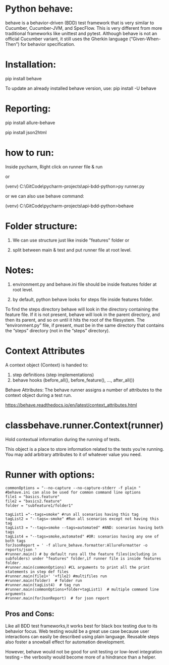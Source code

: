 # Python behave:

behave is a behavior-driven (BDD) test framework that is very similar to Cucumber, Cucumber-JVM, and SpecFlow. 
This is very different from more traditional frameworks like unittest and pytest.
Although behave is not an official Cucumber variant,
it still uses the Gherkin language (“Given-When-Then”) for behavior specification.

# Installation:
pip install behave

To update an already installed behave version, use:
pip install -U behave

# Reporting:

pip install allure-behave

pip install json2html

# how to run:

Inside pycharm, Right click on runner file & run

or 

(venv) C:\GitCode\pycharm-projects\api-bdd-python>py runner.py

or we can also use behave command:

(venv) C:\GitCode\pycharm-projects\api-bdd-python>behave

# Folder structure: 
1. We can use structure just like inside "features" folder or 

2. split between main & test and put runner file at root level.

# Notes:

1. environment.py and behave.ini file should be inside features folder at root level.

2. by default, python behave looks for steps file inside features folder.


To find the steps directory behave will look in the directory containing the feature file.
If it is not present, behave will look in the parent directory, and then its parent, 
and so on until it hits the root of the filesystem. The “environment.py” file, 
if present, must be in the same directory that contains the “steps” directory (not in the “steps” directory).

# Context Attributes
A context object (Context) is handed to:

1. step definitions (step implementations)
2. behave hooks (before_all(), before_feature(), …, after_all())

Behave Attributes:
The behave runner assigns a number of attributes to the context object during a test run.

https://behave.readthedocs.io/en/latest/context_attributes.html

# classbehave.runner.Context(runner)
Hold contextual information during the running of tests.

This object is a place to store information related to the tests you’re running. 
You may add arbitrary attributes to it of whatever value you need.


# Runner with options:

    commonOptions = "--no-capture --no-capture-stderr -f plain " #behave.ini can also be used for common command line options
    file1 = "basics.feature"
    file2 = "basics2.feature"
    folder = "subfeature1/folder1"

    tagList1 ="--tags=smoke" #run all scenarios having this tag
    tagList2 = "--tags=-smoke" #Run all scenarios except not having this tag
    tagList3 = "--tags=smoke --tags=automated" #AND: scenarios having both tags
    tagList4 = "--tags=smoke,automated" #OR: scenarios having any one of both tags
    forJsonReport = ' -f allure_behave.formatter:AllureFormatter -o reports/json '
    #runner.main() # by default runs all the feature files(including in subfolders) under "features" folder,if runner file is inside features folder.
    #runner.main(commonOptions) #CL arguments to print all the print statements in step def files
    #runner.main(file1+' '+file2) #multifiles run
    #runner.main(folder)  # folder run
    #runner.main(tagList4)  # tag run
    #runner.main(commonOptions+folder+tagList1)  # multiple command line arguments
    #runner.main(forJsonReport)  # for json report
    
## Pros and Cons: 
Like all BDD test frameworks,it works best for black box testing due to its behavior focus. 
Web testing would be a great use case because user interactions can easily be described using plain language.
Reusable steps also foster a snowball effect for automation development.


However, behave would not be good for unit testing or low-level 
integration testing – the verbosity would become more of a hindrance than a helper.    
